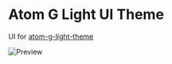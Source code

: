# Atom G Light UI Theme

UI for [atom-g-light-theme](https://github.com/stoneC0der/atom-g-light-theme)

![Preview](https://raw.githubusercontent.com/stoneC0der/atom-g-light-ui/master/assets/Screenshot%202020-03-12%20at%208.11.15%20AM.png)
